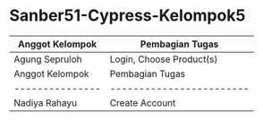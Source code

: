 # Sanber51-Cypress-Kelompok5

| Anggot Kelompok | Pembagian Tugas          |
| --------------- | ------------------------ |
| Agung Sepruloh  | Login, Choose Product(s) |
| Anggot Kelompok | Pembagian Tugas          |
| --------------- | ------------------------ |
| Nadiya Rahayu   | Create Account           |
